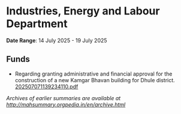# Industries, Energy and Labour Department

**Date Range**: 14 July 2025 - 19 July 2025


## Funds
- Regarding granting administrative and financial approval for the construction of a new Kamgar Bhavan building for Dhule district.\
  [202507071139234110.pdf](https://gr.maharashtra.gov.in/Site/Upload/Government%20Resolutions/English/202507071139234110.pdf)


*Archives of earlier summaries are available at http://mahsummary.orgpedia.in/en/archive.html*